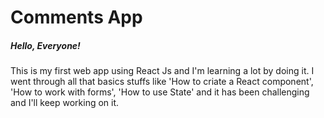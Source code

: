 # Comments App

##### Hello, Everyone!
This is my first web app using React Js and I'm learning a lot by doing it.
I went through all that basics stuffs like 'How to criate a React component', 'How to work with forms', 'How to use State' and it has been challenging and I'll keep working on it.

